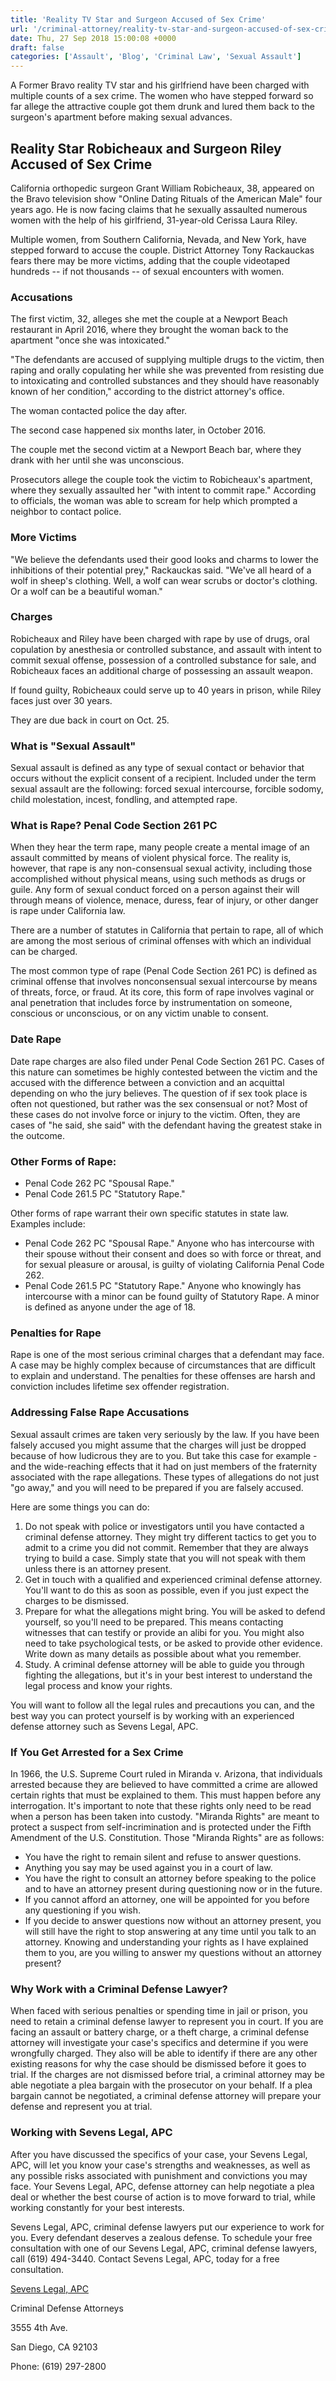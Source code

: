 ```yaml
---
title: 'Reality TV Star and Surgeon Accused of Sex Crime'
url: '/criminal-attorney/reality-tv-star-and-surgeon-accused-of-sex-crime/849/'
date: Thu, 27 Sep 2018 15:00:08 +0000
draft: false
categories: ['Assault', 'Blog', 'Criminal Law', 'Sexual Assault']
---
```


A Former Bravo reality TV star and his girlfriend have been charged with multiple counts of a sex crime. The women who have stepped forward so far allege the attractive couple got them drunk and lured them back to the surgeon's apartment before making sexual advances.

Reality Star Robicheaux and Surgeon Riley Accused of Sex Crime
--------------------------------------------------------------

California orthopedic surgeon Grant William Robicheaux, 38, appeared on the Bravo television show "Online Dating Rituals of the American Male" four years ago. He is now facing claims that he sexually assaulted numerous women with the help of his girlfriend, 31-year-old Cerissa Laura Riley.

Multiple women, from Southern California, Nevada, and New York, have stepped forward to accuse the couple. District Attorney Tony Rackauckas fears there may be more victims, adding that the couple videotaped hundreds -- if not thousands -- of sexual encounters with women.

### Accusations

The first victim, 32, alleges she met the couple at a Newport Beach restaurant in April 2016, where they brought the woman back to the apartment "once she was intoxicated."

"The defendants are accused of supplying multiple drugs to the victim, then raping and orally copulating her while she was prevented from resisting due to intoxicating and controlled substances and they should have reasonably known of her condition," according to the district attorney's office.

The woman contacted police the day after.

The second case happened six months later, in October 2016.

The couple met the second victim at a Newport Beach bar, where they drank with her until she was unconscious.

Prosecutors allege the couple took the victim to Robicheaux's apartment, where they sexually assaulted her "with intent to commit rape." According to officials, the woman was able to scream for help which prompted a neighbor to contact police.

### More Victims

"We believe the defendants used their good looks and charms to lower the inhibitions of their potential prey," Rackauckas said. "We've all heard of a wolf in sheep's clothing. Well, a wolf can wear scrubs or doctor's clothing. Or a wolf can be a beautiful woman."

### Charges

Robicheaux and Riley have been charged with rape by use of drugs, oral copulation by anesthesia or controlled substance, and assault with intent to commit sexual offense, possession of a controlled substance for sale, and Robicheaux faces an additional charge of possessing an assault weapon.

If found guilty, Robicheaux could serve up to 40 years in prison, while Riley faces just over 30 years.

They are due back in court on Oct. 25.

### What is "Sexual Assault"

Sexual assault is defined as any type of sexual contact or behavior that occurs without the explicit consent of a recipient. Included under the term sexual assault are the following: forced sexual intercourse, forcible sodomy, child molestation, incest, fondling, and attempted rape.

### What is Rape? Penal Code Section 261 PC

When they hear the term rape, many people create a mental image of an assault committed by means of violent physical force. The reality is, however, that rape is any non-consensual sexual activity, including those accomplished without physical means, using such methods as drugs or guile. Any form of sexual conduct forced on a person against their will through means of violence, menace, duress, fear of injury, or other danger is rape under California law.

There are a number of statutes in California that pertain to rape, all of which are among the most serious of criminal offenses with which an individual can be charged.

The most common type of rape (Penal Code Section 261 PC) is defined as criminal offense that involves nonconsensual sexual intercourse by means of threats, force, or fraud. At its core, this form of rape involves vaginal or anal penetration that includes force by instrumentation on someone, conscious or unconscious, or on any victim unable to consent.

### Date Rape

Date rape charges are also filed under Penal Code Section 261 PC. Cases of this nature can sometimes be highly contested between the victim and the accused with the difference between a conviction and an acquittal depending on who the jury believes. The question of if sex took place is often not questioned, but rather was the sex consensual or not? Most of these cases do not involve force or injury to the victim. Often, they are cases of "he said, she said" with the defendant having the greatest stake in the outcome.

### Other Forms of Rape:

*   Penal Code 262 PC "Spousal Rape."
*   Penal Code 261.5 PC "Statutory Rape."

Other forms of rape warrant their own specific statutes in state law. Examples include:

*   Penal Code 262 PC "Spousal Rape." Anyone who has intercourse with their spouse without their consent and does so with force or threat, and for sexual pleasure or arousal, is guilty of violating California Penal Code 262.
*   Penal Code 261.5 PC "Statutory Rape." Anyone who knowingly has intercourse with a minor can be found guilty of Statutory Rape. A minor is defined as anyone under the age of 18.

### Penalties for Rape

Rape is one of the most serious criminal charges that a defendant may face. A case may be highly complex because of circumstances that are difficult to explain and understand. The penalties for these offenses are harsh and conviction includes lifetime sex offender registration.

### Addressing False Rape Accusations

Sexual assault crimes are taken very seriously by the law. If you have been falsely accused you might assume that the charges will just be dropped because of how ludicrous they are to you. But take this case for example - and the wide-reaching effects that it had on just members of the fraternity associated with the rape allegations. These types of allegations do not just "go away," and you will need to be prepared if you are falsely accused.

Here are some things you can do:

1.  Do not speak with police or investigators until you have contacted a criminal defense attorney. They might try different tactics to get you to admit to a crime you did not commit. Remember that they are always trying to build a case. Simply state that you will not speak with them unless there is an attorney present.
2.  Get in touch with a qualified and experienced criminal defense attorney. You'll want to do this as soon as possible, even if you just expect the charges to be dismissed.
3.  Prepare for what the allegations might bring. You will be asked to defend yourself, so you'll need to be prepared. This means contacting witnesses that can testify or provide an alibi for you. You might also need to take psychological tests, or be asked to provide other evidence. Write down as many details as possible about what you remember.
4.  Study. A criminal defense attorney will be able to guide you through fighting the allegations, but it's in your best interest to understand the legal process and know your rights.

You will want to follow all the legal rules and precautions you can, and the best way you can protect yourself is by working with an experienced defense attorney such as Sevens Legal, APC.

### If You Get Arrested for a Sex Crime

In 1966, the U.S. Supreme Court ruled in Miranda v. Arizona, that individuals arrested because they are believed to have committed a crime are allowed certain rights that must be explained to them. This must happen before any interrogation. It's important to note that these rights only need to be read when a person has been taken into custody. "Miranda Rights" are meant to protect a suspect from self-incrimination and is protected under the Fifth Amendment of the U.S. Constitution. Those "Miranda Rights" are as follows:

*   You have the right to remain silent and refuse to answer questions.
*   Anything you say may be used against you in a court of law.
*   You have the right to consult an attorney before speaking to the police and to have an attorney present during questioning now or in the future.
*   If you cannot afford an attorney, one will be appointed for you before any questioning if you wish.
*   If you decide to answer questions now without an attorney present, you will still have the right to stop answering at any time until you talk to an attorney. Knowing and understanding your rights as I have explained them to you, are you willing to answer my questions without an attorney present?

### Why Work with a Criminal Defense Lawyer?

When faced with serious penalties or spending time in jail or prison, you need to retain a criminal defense lawyer to represent you in court. If you are facing an assault or battery charge, or a theft charge, a criminal defense attorney will investigate your case's specifics and determine if you were wrongfully charged. They also will be able to identify if there are any other existing reasons for why the case should be dismissed before it goes to trial. If the charges are not dismissed before trial, a criminal attorney may be able negotiate a plea bargain with the prosecutor on your behalf. If a plea bargain cannot be negotiated, a criminal defense attorney will prepare your defense and represent you at trial.

### Working with Sevens Legal, APC

After you have discussed the specifics of your case, your Sevens Legal, APC, will let you know your case's strengths and weaknesses, as well as any possible risks associated with punishment and convictions you may face. Your Sevens Legal, APC, defense attorney can help negotiate a plea deal or whether the best course of action is to move forward to trial, while working constantly for your best interests.

Sevens Legal, APC, criminal defense lawyers put our experience to work for you. Every defendant deserves a zealous defense. To schedule your free consultation with one of our Sevens Legal, APC, criminal defense lawyers, call (619) 494-3440. Contact Sevens Legal, APC, today for a free consultation.

[Sevens Legal, APC](http://www.sevenslegal.com/ "Sevens Legal, APC")

Criminal Defense Attorneys

3555 4th Ave.

San Diego, CA 92103

Phone: (619) 297-2800